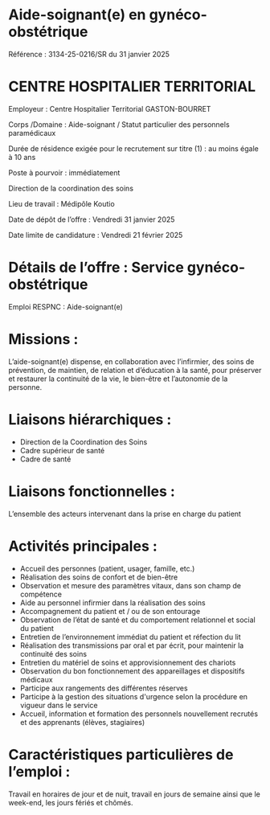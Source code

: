# Aide-soignant(e) en gynéco-obstétrique

Référence : 3134-25-0216/SR du 31 janvier 2025

# CENTRE HOSPITALIER TERRITORIAL

Employeur : Centre Hospitalier Territorial GASTON-BOURRET

Corps /Domaine : Aide-soignant / Statut particulier des personnels paramédicaux

Durée de résidence exigée pour le recrutement sur titre (1) : au moins égale à 10 ans

Poste à pourvoir : immédiatement

Direction de la coordination des soins

Lieu de travail : Médipôle Koutio

Date de dépôt de l’offre : Vendredi 31 janvier 2025

Date limite de candidature : Vendredi 21 février 2025

# Détails de l’offre : Service gynéco-obstétrique

Emploi RESPNC : Aide-soignant(e)

# Missions :

L’aide-soignant(e) dispense, en collaboration avec l’infirmier, des soins de prévention, de maintien, de relation et d’éducation à la santé, pour préserver et restaurer la continuité de la vie, le bien-être et l’autonomie de la personne.

# Liaisons hiérarchiques :

- Direction de la Coordination des Soins
- Cadre supérieur de santé
- Cadre de santé

# Liaisons fonctionnelles :

L’ensemble des acteurs intervenant dans la prise en charge du patient

# Activités principales :

- Accueil des personnes (patient, usager, famille, etc.)
- Réalisation des soins de confort et de bien-être
- Observation et mesure des paramètres vitaux, dans son champ de compétence
- Aide au personnel infirmier dans la réalisation des soins
- Accompagnement du patient et / ou de son entourage
- Observation de l’état de santé et du comportement relationnel et social du patient
- Entretien de l’environnement immédiat du patient et réfection du lit
- Réalisation des transmissions par oral et par écrit, pour maintenir la continuité des soins
- Entretien du matériel de soins et approvisionnement des chariots
- Observation du bon fonctionnement des appareillages et dispositifs médicaux
- Participe aux rangements des différentes réserves
- Participe à la gestion des situations d'urgence selon la procédure en vigueur dans le service
- Accueil, information et formation des personnels nouvellement recrutés et des apprenants (élèves, stagiaires)

# Caractéristiques particulières de l’emploi :

Travail en horaires de jour et de nuit, travail en jours de semaine ainsi que le week-end, les jours fériés et chômés.